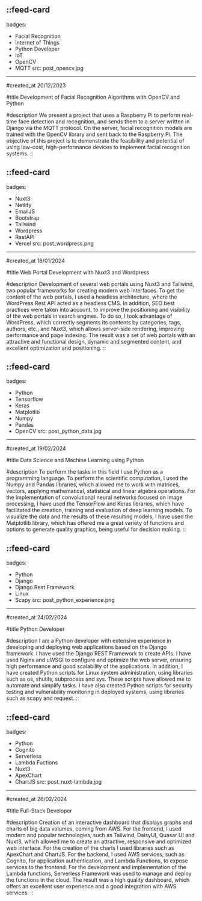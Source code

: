 ::feed-card
---
badges:
  - Facial Recognition
  - Internet of Things
  - Python Developer
  - IoT
  - OpenCV
  - MQTT
src: post_opencv.jpg
---
#created_at
20/12/2023

#title
Development of Facial Recognition Algorithms with OpenCV and Python

#description
We present a project that uses a Raspberry Pi to perform real-time face detection and recognition, and sends them to a server written in Django via the MQTT protocol. On the server, facial recognition models are trained with the OpenCV library and sent back to the Raspberry Pi. The objective of this project is to demonstrate the feasibility and potential of using low-cost, high-performance devices to implement facial recognition systems.
::

::feed-card
---
badges:
  - Nuxt3
  - Netlify
  - EmailJS
  - Bootstrap
  - Tailwind
  - Wordpress
  - RestAPI
  - Vercel
src: post_wordpress.png
---
#created_at
18/01/2024

#title
Web Portal Development with Nuxt3 and Wordpress

#description
Development of several web portals using Nuxt3 and Tailwind, two popular frameworks for creating modern web interfaces. To get the content of the web portals, I used a headless architecture, where the WordPress Rest API acted as a headless CMS. In addition, SEO best practices were taken into account, to improve the positioning and visibility of the web portals in search engines. To do so, I took advantage of WordPress, which correctly segments its contents by categories, tags, authors, etc., and Nuxt3, which allows server-side rendering, improving performance and page indexing. The result was a set of web portals with an attractive and functional design, dynamic and segmented content, and excellent optimization and positioning.
::

::feed-card
---
badges:
  - Python
  - Tensorflow
  - Keras
  - Matplotlib
  - Numpy
  - Pandas
  - OpenCV
src: post_python_data.jpg
---
#created_at
19/02/2024

#title
Data Science and Machine Learning using Python

#description
To perform the tasks in this field I use Python as a programming language. To perform the scientific computation, I used the Numpy and Pandas libraries, which allowed me to work with matrices, vectors, applying mathematical, statistical and linear algebra operations. For the implementation of convolutional neural networks focused on image processing, I have used the TensorFlow and Keras libraries, which have facilitated the creation, training and evaluation of deep learning models. To visualize the data and the results of these resulting models, I have used the Matplotlib library, which has offered me a great variety of functions and options to generate quality graphics, being useful for decision making.
::

::feed-card
---
badges:
  - Python
  - Django
  - Django Rest Framework
  - Linux
  - Scapy
src: post_python_experience.png
---
#created_at
24/02/2024

#title
Python Developer

#description
I am a Python developer with extensive experience in developing and deploying web applications based on the Django framework. I have used the Django REST Framework to create APIs. I have used Nginx and uWSGI to configure and optimize the web server, ensuring high performance and good scalability of the applications. In addition, I have created Python scripts for Linux system administration, using libraries such as os, shutils, subprocess and sys. These scripts have allowed me to automate and simplify tasks. I have also created Python scripts for security testing and vulnerability monitoring in deployed systems, using libraries such as scapy and request.
::

::feed-card
---
badges:
  - Python
  - Cognito
  - Serverless
  - Lambda Fuctions
  - Nuxt3
  - ApexChart
  - ChartJS
src: post_nuxt-lambda.jpg
---
#created_at
26/02/2024

#title
Full-Stack Developer

#description
Creation of an interactive dashboard that displays graphs and charts of big data volumes, coming from AWS. For the frontend, I used modern and popular technologies, such as Tailwind, DaisyUI, Quasar UI and Nuxt3, which allowed me to create an attractive, responsive and optimized web interface. For the creation of the charts I used libraries such as ApexChart and ChartJS. For the backend, I used AWS services, such as Cognito, for application authentication, and Lambda Functions, to expose services to the frontend. For the development and implementation of the Lambda functions, Serverless Framework was used to manage and deploy the functions in the cloud. The result was a high quality dashboard, which offers an excellent user experience and a good integration with AWS services.
::
